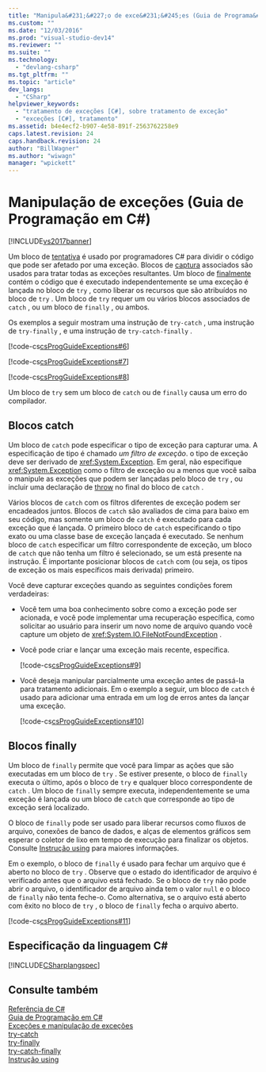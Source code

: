 ```yaml
---
title: "Manipula&#231;&#227;o de exce&#231;&#245;es (Guia de Programa&#231;&#227;o em C#) | Microsoft Docs"
ms.custom: ""
ms.date: "12/03/2016"
ms.prod: "visual-studio-dev14"
ms.reviewer: ""
ms.suite: ""
ms.technology: 
  - "devlang-csharp"
ms.tgt_pltfrm: ""
ms.topic: "article"
dev_langs: 
  - "CSharp"
helpviewer_keywords: 
  - "tratamento de exceções [C#], sobre tratamento de exceção"
  - "exceções [C#], tratamento"
ms.assetid: b4e4ecf2-b907-4e58-891f-2563762258e9
caps.latest.revision: 24
caps.handback.revision: 24
author: "BillWagner"
ms.author: "wiwagn"
manager: "wpickett"
---
```

# Manipula&#231;&#227;o de exce&#231;&#245;es (Guia de Programa&#231;&#227;o em C#)
[!INCLUDE[vs2017banner](../../../csharp/includes/vs2017banner.md)]

Um bloco de [tentativa](../../../csharp/language-reference/keywords/try-catch.md) é usado por programadores C\# para dividir o código que pode ser afetado por uma exceção.  Blocos de [captura](../../../csharp/language-reference/keywords/try-catch.md) associados são usados para tratar todas as exceções resultantes.  Um bloco de [finalmente](../../../csharp/language-reference/keywords/try-finally.md) contém o código que é executado independentemente se uma exceção é lançada no bloco de `try` , como liberar os recursos que são atribuídos no bloco de `try` .  Um bloco de `try` requer um ou vários blocos associados de `catch` , ou um bloco de `finally` , ou ambos.  
  
 Os exemplos a seguir mostram uma instrução de `try-catch` , uma instrução de `try-finally` , e uma instrução de `try-catch-finally` .  
  
 [!code-cs[csProgGuideExceptions#6](../../../csharp/programming-guide/exceptions/codesnippet/CSharp/exception-handling_1.cs)]  
  
 [!code-cs[csProgGuideExceptions#7](../../../csharp/programming-guide/exceptions/codesnippet/CSharp/exception-handling_2.cs)]  
  
 [!code-cs[csProgGuideExceptions#8](../../../csharp/programming-guide/exceptions/codesnippet/CSharp/exception-handling_3.cs)]  
  
 Um bloco de `try` sem um bloco de `catch` ou de `finally` causa um erro do compilador.  
  
## Blocos catch  
 Um bloco de `catch` pode especificar o tipo de exceção para capturar uma.  A especificação de tipo é chamado *um filtro de exceção*.  o tipo de exceção deve ser derivado de <xref:System.Exception>.  Em geral, não especifique <xref:System.Exception> como o filtro de exceção ou a menos que você saiba o manipule as exceções que podem ser lançadas pelo bloco de `try` , ou incluir uma declaração de [throw](../../../csharp/language-reference/keywords/throw.md) no final do bloco de `catch` .  
  
 Vários blocos de `catch` com os filtros diferentes de exceção podem ser encadeados juntos.  Blocos de `catch` são avaliados de cima para baixo em seu código, mas somente um bloco de `catch` é executado para cada exceção que é lançada.  O primeiro bloco de `catch` especificando o tipo exato ou uma classe base de exceção lançada é executado.  Se nenhum bloco de `catch` especificar um filtro correspondente de exceção, um bloco de `catch` que não tenha um filtro é selecionado, se um está presente na instrução.  É importante posicionar blocos de `catch` com \(ou seja, os tipos de exceção os mais específicos mais derivada\) primeiro.  
  
 Você deve capturar exceções quando as seguintes condições forem verdadeiras:  
  
-   Você tem uma boa conhecimento sobre como a exceção pode ser acionada, e você pode implementar uma recuperação específica, como solicitar ao usuário para inserir um novo nome de arquivo quando você capture um objeto de <xref:System.IO.FileNotFoundException> .  
  
-   Você pode criar e lançar uma exceção mais recente, específica.  
  
     [!code-cs[csProgGuideExceptions#9](../../../csharp/programming-guide/exceptions/codesnippet/CSharp/exception-handling_4.cs)]  
  
-   Você deseja manipular parcialmente uma exceção antes de passá\-la para tratamento adicionais.  Em o exemplo a seguir, um bloco de `catch` é usado para adicionar uma entrada em um log de erros antes da lançar uma exceção.  
  
     [!code-cs[csProgGuideExceptions#10](../../../csharp/programming-guide/exceptions/codesnippet/CSharp/exception-handling_5.cs)]  
  
## Blocos finally  
 Um bloco de `finally` permite que você para limpar as ações que são executadas em um bloco de `try` .  Se estiver presente, o bloco de `finally` executa o último, após o bloco de `try` e qualquer bloco correspondente de `catch` .  Um bloco de `finally` sempre executa, independentemente se uma exceção é lançada ou um bloco de `catch` que corresponde ao tipo de exceção será localizado.  
  
 O bloco de `finally` pode ser usado para liberar recursos como fluxos de arquivo, conexões de banco de dados, e alças de elementos gráficos sem esperar o coletor de lixo em tempo de execução para finalizar os objetos.  Consulte [Instrução using](../../../visual-basic/language-reference/statements/using-statement.md) para maiores informações.  
  
 Em o exemplo, o bloco de `finally` é usado para fechar um arquivo que é aberto no bloco de `try` .  Observe que o estado do identificador de arquivo é verificado antes que o arquivo está fechado.  Se o bloco de `try` não pode abrir o arquivo, o identificador de arquivo ainda tem o valor `null` e o bloco de `finally` não tenta feche\-o.  Como alternativa, se o arquivo está aberto com êxito no bloco de `try` , o bloco de `finally` fecha o arquivo aberto.  
  
 [!code-cs[csProgGuideExceptions#11](../../../csharp/programming-guide/exceptions/codesnippet/CSharp/exception-handling_6.cs)]  
  
## Especificação da linguagem C\#  
 [!INCLUDE[CSharplangspec](../../../csharp/language-reference/keywords/includes/csharplangspec_md.md)]  
  
## Consulte também  
 [Referência de C\#](../../../csharp/language-reference/index.md)   
 [Guia de Programação em C\#](../../../csharp/programming-guide/index.md)   
 [Exceções e manipulação de exceções](../../../csharp/programming-guide/exceptions/exceptions-and-exception-handling.md)   
 [try\-catch](../../../csharp/language-reference/keywords/try-catch.md)   
 [try\-finally](../../../csharp/language-reference/keywords/try-finally.md)   
 [try\-catch\-finally](../../../csharp/language-reference/keywords/try-catch-finally.md)   
 [Instrução using](../../../visual-basic/language-reference/statements/using-statement.md)